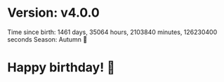 # Version: v4.0.0
Time since birth: 1461 days, 35064 hours, 2103840 minutes, 126230400 seconds
Season: Autumn 🍁
# Happy birthday! 🎂
